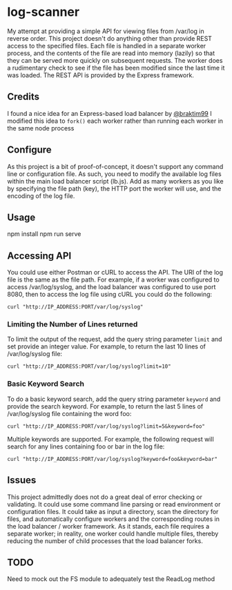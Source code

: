 # log-scanner
My attempt at providing a simple API for viewing files from /var/log in reverse order.  This project doesn't
do anything other than provide REST access to the specified files.  Each file is handled in a separate worker
process, and the contents of the file are read into memory (lazily) so that they can be served more quickly
on subsequent requests.  The worker does a rudimentary check to see if the file has been modified since the
last time it was loaded.  The REST API is provided by the Express framework.

## Credits
I found a nice idea for an Express-based load balancer by [@braktim99](https://www.geeksforgeeks.org/how-to-create-load-balancing-servers-using-node-js/)
I modified this idea to `fork()` each worker rather than running each worker in the same node process

## Configure
As this project is a bit of proof-of-concept, it doesn't support any command line or configuration file.
As such, you need to modify the available log files within the main load balancer script (lb.js).  Add as 
many workers as you like by specifying the file path (key), the HTTP port the worker will use, and the encoding
of the log file.

## Usage
npm install
npm run serve

## Accessing API
You could use either Postman or cURL to access the API.
The URI of the log file is the same as the file path.  For example, if a worker was configured to access
/var/log/syslog, and the load balancer was configured to use port 8080, then to access the log file using
cURL you could do the following:
```
curl "http://IP_ADDRESS:PORT/var/log/syslog"
```

### Limiting the Number of Lines returned
To limit the output of the request, add the query string parameter `limit` and set provide an integer
value.  For example, to return the last 10 lines of /var/log/syslog file:
```
curl "http://IP_ADDRESS:PORT/var/log/syslog?limit=10"
```

### Basic Keyword Search
To do a basic keyword search, add the query string parameter `keyword` and provide the search keyword.  For
example, to return the last 5 lines of /var/log/syslog file containing the word foo:
```
curl "http://IP_ADDRESS:PORT/var/log/syslog?limit=5&keyword=foo"
```
Multiple keywords are supported.  For example, the following request will search for any lines containing foo
or bar in the log file:
```
curl "http://IP_ADDRESS:PORT/var/log/syslog?keyword=foo&keyword=bar"
```

## Issues
This project admittedly does not do a great deal of error checking or validating.  It could use some
command line parsing or read environment or configuration files.  It could take as input a directory, scan the
directory for files, and automatically configure workers and the corresponding routes in the load balancer / worker
framework.  As it stands, each file requires a separate worker; in reality, one worker could handle multiple files,
thereby reducing the number of child processes that the load balancer forks.

## TODO
Need to mock out the FS module to adequately test the ReadLog method
